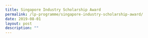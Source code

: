 ```yaml
---
title: Singapore Industry Scholarship Award
permalink: /lp-programme/singapore-industry-scholarship-award/
date: 2019-08-01
layout: post
description: ""
---
```

